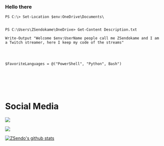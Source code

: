 ### Hello there



```
PS C:\> Set-Location $env:OneDrive\Documents\


PS C:\Users\ZSendokame\OneDrive> Get-Content Description.txt

Write-Output "Welcome $env:UserName people call me ZSendokame and I am a Twitch streamer, here I keep my code of the streams"




$FavoriteLanguages = @("PowerShell", "Python", Bash")



```


<br><br>

# Social Media
<a href="https://www.twitch.tv/ZSendokame"><img src="https://img.shields.io/badge/Twitch-ZSendokame-purple"/>

<a href="https://discord.gg/pSUCuvn3wj"><img src="https://img.shields.io/badge/Discord-World%20Hacking-blue"/>
  
![ZSendo's github stats](https://github-readme-stats.vercel.app/api?username=ZSendokame&count_private=true)
